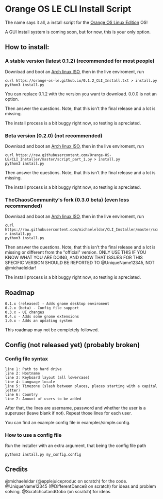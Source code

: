 # Orange OS LE CLI Install Script

The name says it all, a install script for the [Orange OS Linux Edition](https://scratch.mit.edu/discuss/topic/620114/) OS!

A GUI install system is coming soon, but for now, this is your only option.

## How to install:

### A stable version (latest 0.1.2) (recommended for most people)
Download and boot an [Arch linux ISO](https://archlinux.org/download/), then in the live enviroment, run

```
curl https://orange-os-le.github.io/0.1.2_CLI_Install.txt > install.py
python3 install.py
```
You can replace 0.1.2 with the version you want to download.
0.0.0 is not an option.

Then answer the questions. Note, that this isn't the final release and a lot is missing.

The install process is a bit buggy right now, so testing is apreciated.

### Beta version (0.2.0) (not recommended)

Download and boot an [Arch linux ISO](https://archlinux.org/download/), then in the live enviroment, run

```
curl https://raw.githubusercontent.com/Orange-OS-LE/CLI_Installer/master/script_part_1.py > install.py
python3 install.py
```

Then answer the questions. Note, that this isn't the final release and a lot is missing.

The install process is a bit buggy right now, so testing is apreciated.

### TheChaosCommunity's fork (0.3.0 beta) (even less recommended)

Download and boot an [Arch linux ISO](https://archlinux.org/download/), then in the live enviroment, run

```
curl https://raw.githubusercontent.com/michaeleldar/CLI_Installer/master/script_part_1.py > install.py
python3 install.py
```

Then answer the questions. Note, that this isn't the final release and a lot is missing or different from the "official" version. ONLY USE THIS IF YOU KNOW WHAT YOU ARE DOING, AND KNOW THAT ISSUES FOR THIS SPECIFIC VERSION SHOULD BE REPORTED TO @UniqueName12345, NOT @michaeleldar!

The install process is a bit buggy right now, so testing is apreciated.

## Roadmap
```
0.1.x (released) - Adds gnome desktop enviroment
0.2.x (beta) - Config file support
0.3.x - UI changes
0.4.x - Adds some gnome extensions
1.0.x - Adds an updating system
```

This roadmap may not be completely followed.

## Config (not released yet) (probably broken)

### Config file syntax
```
line 1: Path to hard drive
line 2: Hostname
line 3: Keyboard layout (all lowercase)
line 4: Language locale
line 5: Timezone (slash between places, places starting with a capital letter)
line 6: Country
line 7: Amount of users to be added
```
After that, the lines are username, password and whether the user is a superuser (leave blank if not). Repeat those lines for each user.

You can find an example config file in examples/simple.config.

### How to use a config file

Run the installer with an extra argument, that being the config file path
```
python3 install.py my_config.config
```
## Credits

@michaeleldar (@applejuiceproduc on scratch) for the code.
@UniqueName12345 (@DifferentDance8 on scratch) for ideas and problem solving.
@ScratchcatandGobo (on scratch) for ideas.
